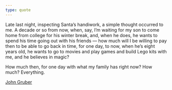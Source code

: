 ```yaml
---
type: quote
---
```


Late last night, inspecting Santa’s handiwork, a simple thought occurred to me. A decade or so from now, when, say, I’m waiting for my son to come home from college for his winter break, and, when he does, he wants to spend his time going out with his friends — how much will I be willing to pay then to be able to go back in time, for one day, to now, when he’s eight years old, he wants to go to movies and play games and build Lego kits with me, and he believes in magic?

How much then, for one day with what my family has right now? How much? Everything.

[John Gruber](https://daringfireball.net/2011/12/merry)
